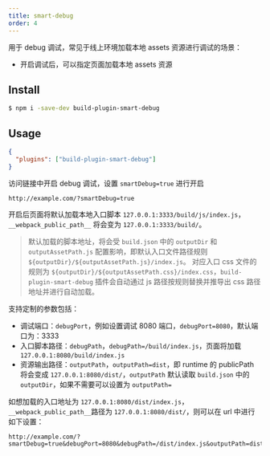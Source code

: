 ```yaml
---
title: smart-debug
order: 4
---
```


用于 debug 调试，常见于线上环境加载本地 assets 资源进行调试的场景：

- 开启调试后，可以指定页面加载本地 assets 资源

## Install

```bash
$ npm i -save-dev build-plugin-smart-debug
```

## Usage

```json
{
  "plugins": ["build-plugin-smart-debug"]
}
```

访问链接中开启 debug 调试，设置 `smartDebug=true` 进行开启

```
http://example.com/?smartDebug=true
```

开启后页面将默认加载本地入口脚本 `127.0.0.1:3333/build/js/index.js`，`__webpack_public_path__` 将会变为 `127.0.0.1:3333/build/`。

> 默认加载的脚本地址，将会受 `build.json` 中的 `outputDir` 和 `outputAssetPath.js` 配置影响，即默认入口文件路径规则 `${outputDir}/${outputAssetPath.js}/index.js`。
> 对应入口 css 文件的规则为 `${outputDir}/${outputAssetPath.css}/index.css`，`build-plugin-smart-debug` 插件会自动通过 js 路径按规则替换并推导出 css 路径地址并进行自动加载。

支持定制的参数包括：

- 调试端口：`debugPort`，例如设置调试 8080 端口，`debugPort=8080`，默认端口为：3333
- 入口脚本路径：`debugPath`，`debugPath=/build/index.js`，页面将加载 `127.0.0.1:8080/build/index.js`
- 资源输出路径：`outputPath`，`outputPath=dist`，即 runtime 的 publicPath 将会变成 `127.0.0.1:8080/dist/`，`outputPath` 默认读取 `build.json` 中的 `outputDir`，如果不需要可以设置为 `outputPath=`

如想加载的入口地址为 `127.0.0.1:8080/dist/index.js`， `__webpack_public_path__`路径为 `127.0.0.1:8080/dist/`，则可以在 url 中进行如下设置：

```
http://example.com/?smartDebug=true&debugPort=8080&debugPath=/dist/index.js&outputPath=dist
```
